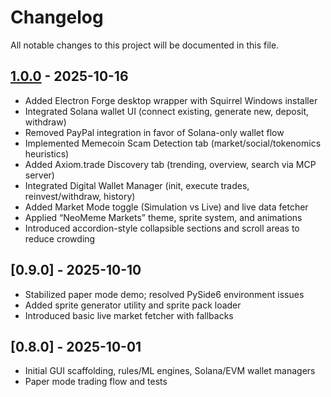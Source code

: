 # Changelog

All notable changes to this project will be documented in this file.

## [1.0.0] - 2025-10-16
- Added Electron Forge desktop wrapper with Squirrel Windows installer
- Integrated Solana wallet UI (connect existing, generate new, deposit, withdraw)
- Removed PayPal integration in favor of Solana-only wallet flow
- Implemented Memecoin Scam Detection tab (market/social/tokenomics heuristics)
- Added Axiom.trade Discovery tab (trending, overview, search via MCP server)
- Integrated Digital Wallet Manager (init, execute trades, reinvest/withdraw, history)
- Added Market Mode toggle (Simulation vs Live) and live data fetcher
- Applied “NeoMeme Markets” theme, sprite system, and animations
- Introduced accordion-style collapsible sections and scroll areas to reduce crowding

## [0.9.0] - 2025-10-10
- Stabilized paper mode demo; resolved PySide6 environment issues
- Added sprite generator utility and sprite pack loader
- Introduced basic live market fetcher with fallbacks

## [0.8.0] - 2025-10-01
- Initial GUI scaffolding, rules/ML engines, Solana/EVM wallet managers
- Paper mode trading flow and tests

[1.0.0]: https://github.com/Snapwave333/membot/releases/tag/v1.0.0
